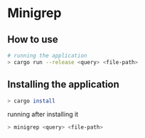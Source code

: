 # Minigrep

## How to use

```bash
# running the application
> cargo run --release <query> <file-path>
```

## Installing the application

```bash
> cargo install 
```

running after installing it

```bash
> minigrep <query> <file-path>
```
